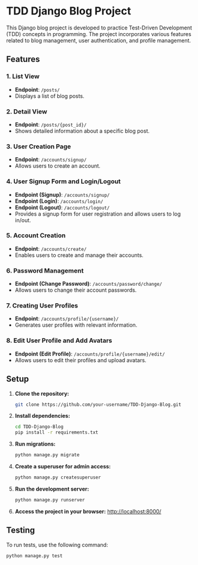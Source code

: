 # TDD Django Blog Project


This Django blog project is developed to practice Test-Driven Development (TDD) concepts in programming. The project incorporates various features related to blog management, user authentication, and profile management.

## Features

### 1. List View

- **Endpoint**: `/posts/`
- Displays a list of blog posts.

### 2. Detail View

- **Endpoint**: `/posts/{post_id}/`
- Shows detailed information about a specific blog post.

### 3. User Creation Page

- **Endpoint**: `/accounts/signup/`
- Allows users to create an account.

### 4. User Signup Form and Login/Logout

- **Endpoint (Signup)**: `/accounts/signup/`
- **Endpoint (Login)**: `/accounts/login/`
- **Endpoint (Logout)**: `/accounts/logout/`
- Provides a signup form for user registration and allows users to log in/out.

### 5. Account Creation

- **Endpoint**: `/accounts/create/`
- Enables users to create and manage their accounts.

### 6. Password Management

- **Endpoint (Change Password)**: `/accounts/password/change/`
- Allows users to change their account passwords.

### 7. Creating User Profiles

- **Endpoint**: `/accounts/profile/{username}/`
- Generates user profiles with relevant information.

### 8. Edit User Profile and Add Avatars

- **Endpoint (Edit Profile)**: `/accounts/profile/{username}/edit/`
- Allows users to edit their profiles and upload avatars.

## Setup

1. **Clone the repository:**

    ```bash
    git clone https://github.com/your-username/TDD-Django-Blog.git
    ```

2. **Install dependencies:**

    ```bash
    cd TDD-Django-Blog
    pip install -r requirements.txt
    ```

3. **Run migrations:**

    ```bash
    python manage.py migrate
    ```

4. **Create a superuser for admin access:**

    ```bash
    python manage.py createsuperuser
    ```

5. **Run the development server:**

    ```bash
    python manage.py runserver
    ```

6. **Access the project in your browser:** [http://localhost:8000/](http://localhost:8000/)

## Testing

To run tests, use the following command:

```bash
python manage.py test
